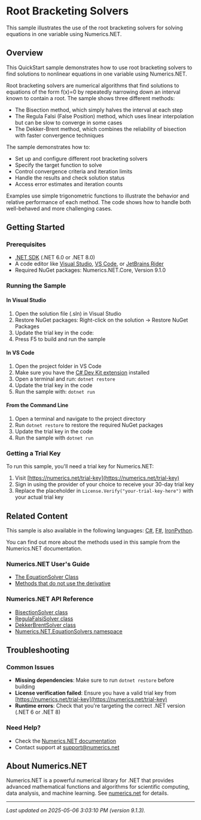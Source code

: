 # Root Bracketing Solvers

This sample illustrates the use of the root bracketing solvers for solving equations in one variable using Numerics.NET.

## Overview

This QuickStart sample demonstrates how to use root bracketing solvers to find solutions to nonlinear equations 
in one variable using Numerics.NET.

Root bracketing solvers are numerical algorithms that find solutions to equations of the form f(x)=0 
by repeatedly narrowing down an interval known to contain a root. The sample shows three different 
methods:

- The Bisection method, which simply halves the interval at each step
- The Regula Falsi (False Position) method, which uses linear interpolation but can be slow to 
  converge in some cases
- The Dekker-Brent method, which combines the reliability of bisection with faster convergence
  techniques

The sample demonstrates how to:
- Set up and configure different root bracketing solvers
- Specify the target function to solve
- Control convergence criteria and iteration limits
- Handle the results and check solution status
- Access error estimates and iteration counts

Examples use simple trigonometric functions to illustrate the behavior and relative performance of 
each method. The code shows how to handle both well-behaved and more challenging cases.


## Getting Started

### Prerequisites

- [.NET SDK](https://dotnet.microsoft.com/download) (.NET 6.0 or .NET 8.0)
- A code editor like [Visual Studio](https://visualstudio.microsoft.com/), [VS Code](https://code.visualstudio.com/), or [JetBrains Rider](https://www.jetbrains.com/rider/)
- Required NuGet packages: Numerics.NET.Core, Version 9.1.0

### Running the Sample

#### In Visual Studio
1. Open the solution file (.sln) in Visual Studio
2. Restore NuGet packages: Right-click on the solution → Restore NuGet Packages
3. Update the trial key in the code:
4. Press F5 to build and run the sample

#### In VS Code

1. Open the project folder in VS Code
2. Make sure you have the [C# Dev Kit extension](https://marketplace.visualstudio.com/items?itemName=ms-dotnettools.csdevkit) installed
3. Open a terminal and run: `dotnet restore`
4. Update the trial key in the code 
5. Run the sample with: `dotnet run`

#### From the Command Line

1. Open a terminal and navigate to the project directory
2. Run `dotnet restore` to restore the required NuGet packages
3. Update the trial key in the code
4. Run the sample with `dotnet run`

### Getting a Trial Key

To run this sample, you'll need a trial key for Numerics.NET:

1. Visit [https://numerics.net/trial-key](https://numerics.net/trial-key)
2. Sign in using the provider of your choice to receive your 30-day trial key
3. Replace the placeholder in `License.Verify("your-trial-key-here")` with your actual trial key

## Related Content

This sample is also available in the following languages: 
[C#](https://github.com/NumericsDotNet/quickstart-csharp/tree/net8.0/mathematics/solving-equations/root-bracketing-solvers), [F#](https://github.com/NumericsDotNet/quickstart-fsharp/tree/net8.0/mathematics/solving-equations/root-bracketing-solvers), [IronPython](https://github.com/NumericsDotNet/quickstart-ironpython/tree/net8.0/mathematics/solving-equations/root-bracketing-solvers).

You can find out more about the methods used in this sample from the Numerics.NET documentation.

### Numerics.NET User's Guide

- [The EquationSolver Class](https://numerics.net/documentation/latest/mathematics/solving-equations/equationsolver-class)
- [Methods that do not use the derivative](https://numerics.net/documentation/latest/mathematics/solving-equations/methods-that-do-not-use-the-derivative)

### Numerics.NET API Reference

- [BisectionSolver class](https://numerics.net/documentation/latest/reference/numerics.net.equationsolvers.bisectionsolver)
- [RegulaFalsiSolver class](https://numerics.net/documentation/latest/reference/numerics.net.equationsolvers.regulafalsisolver)
- [DekkerBrentSolver class](https://numerics.net/documentation/latest/reference/numerics.net.equationsolvers.dekkerbrentsolver)
- [Numerics.NET.EquationSolvers namespace](https://numerics.net/documentation/latest/reference/numerics.net.equationsolvers)


## Troubleshooting

### Common Issues

- **Missing dependencies**: Make sure to run `dotnet restore` before building
- **License verification failed**: Ensure you have a valid trial key from [https://numerics.net/trial-key](https://numerics.net/trial-key)
- **Runtime errors**: Check that you're targeting the correct .NET version (.NET 6 or .NET 8)

### Need Help?

- Check the [Numerics.NET documentation](https://numerics.net/documentation/)
- Contact support at [support@numerics.net](mailto:support@numerics.net?subject=RootBracketingSolvers%20QuickStart%20Sample%20%28Visual+Basic%29)

## About Numerics.NET

Numerics.NET is a powerful numerical library for .NET that provides advanced mathematical 
functions and algorithms for scientific computing, data analysis, and machine learning.
See [numerics.net](https://numerics.net) for details.

---

_Last updated on 2025-05-06 3:03:10 PM (version 9.1.3)._
